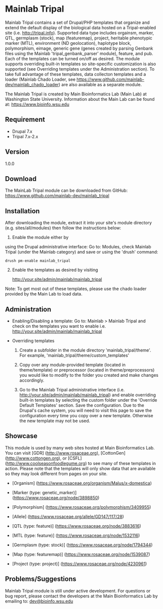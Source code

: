 # Mainlab Tripal
Mainlab Tripal contains a set of Drupal/PHP templates that organize and extend the default 
display of the biological data hosted on a Tripal-enabled site (i.e. http://tripal.info). 
Supported data type includes orgainsm, marker, QTL, germplasm (stock), map 
(featuremap), project, heritable phenotypic marker (MTL), environment (ND geolocation), 
haplotype block, polymorphism, eimage, generic gene (genes created by parsing Genbank 
files using the Mainlab 'tripal_genbank_parser' module), feature, and pub. Each of the 
templates can be turned on/off as desired. The module supports overriding built-in 
templates so site-specific customization is also supported (see Overriding templates under 
the Administration section). To take full advantage of these templates, data collecton 
templates and a loader (Mainlab Chado Loader, see 
https://www.github.com/mainlab-dev/mainlab_chado_loader) are also available as a 
separate module.

The Mainlab Tripal is created by Main Bioinformatics Lab (Main Lab) at Washington State 
University. Information about the Main Lab can be found at: https://www.bioinfo.wsu.edu
 
## Requirement
 - Drupal 7.x
 - Tripal 7.x-2.x

## Version
1.0.0

## Download
The MainLab Tripal module can be downloaded from GitHub:
https://www.github.com/mainlab-dev/mainlab_tripal

## Installation
After downloading the module, extract it into your site's module directory 
(e.g. sites/all/modules) then follow the instructions below:

1. Enable the module either by 

  using the Drupal administrative interface: 
      Go to: Modules, check Mainlab Tripal (under the Mainlab category) and save 
  or using the 'drush' command:
  
  ```
  drush pm-enable mainlab_tripal
  ```

2. Enable the templates as desired by visiting 

      http://your.site/admin/mainlab/mainlab_tripal

Note: To get most out of these templates, please use the chado loader provided by the
Main Lab to load data.

## Administration
 - Enabling/Disabling a template:
   Go to: Mainlab > Mainlab Tripal and check on the templates you want to enable 
   i.e. http://your.site/admin/mainlab/mainlab_tripal
   
 - Overriding templates
   1. Create a subfolder in the module directory 'mainlab_tripal/theme'. For example,
       'mainlab_tripal/theme/custom_templates'
       
   2. Copy over any module-provided template (located in theme/template) or preprocessor
       (located in theme/preprocessors) you would like to modify to the 
       folder you created and make changes accordingly.
       
   3. Go to the Mainlab Tripal administrative interface 
       (i.e. http://your.site/admin/mainlab/mainlab_tripal) and enable overriding built-in 
       templates by selecting the custom folder under the 'Override Default Templates' 
       section. Save the configuration. Due to the Drupal's cache system, you will need to 
       visit this page to save the configuration every time you copy over a new template. 
       Otherwise the new template may not be used.
       
## Showcase
This module is used by many web sites hosted at Main Bioinformatics Lab. You can visit 
[GDR] (http://www.rosaceae.org), [CottonGen] (http://www.cottongen.org), or [CSFL]
(http://www.coolseasonfoodlegume.org) to see many of these templates in action. Please
note that the templates will only show data that are available so they may look different 
from pages on your site.

- [Organism]
   (https://www.rosaceae.org/organism/Malus/x-domestica)

- [Marker (type: genetic_marker)]
   (https://www.rosaceae.org/node/3898850)

- [Polymorphism]
   (https://www.rosaceae.org/polymorphism/3409955)
  
- [Allele]
   (https://www.rosaceae.org/allele/GD147/117/28)

- [QTL (type: feature)]
   (https://www.rosaceae.org/node/3883616)
  
- [MTL (type: feature)]
   (https://www.rosaceae.org/node/1532116)

- [Germplasm (type: stock)]
   (https://www.rosaceae.org/node/1794344)
  
- [Map (type: featuremap)]
   (https://www.rosaceae.org/node/1539087)
 
- [Project (type: project)]
   (https://www.rosaceae.org/node/4230961)

## Problems/Suggestions
Mainlab Tripal module is still under active development. For questions or bug report, 
please contact the developers at the Main Bioinformatics Lab by emailing to: 
dev@bioinfo.wsu.edu
